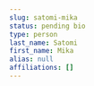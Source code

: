```yaml
---
slug: satomi-mika
status: pending bio
type: person
last_name: Satomi
first_name: Mika
alias: null
affiliations: []
---
```


